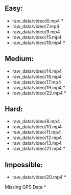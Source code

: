 ## Easy:

* raw_data/video/6.mp4 *
* raw_data/video/7.mp4
* raw_data/video/9.mp4
* raw_data/video/15.mp4
* raw_data/video/18.mp4 *

## Medium:

* raw_data/video/14.mp4
* raw_data/video/16.mp4
* raw_data/video/17.mp4
* raw_data/video/19.mp4 *
* raw_data/video/22.mp4 *

## Hard:

* raw_data/video/8.mp4
* raw_data/video/10.mp4
* raw_data/video/11.mp4
* raw_data/video/12.mp4
* raw_data/video/13.mp4
* raw_data/video/21.mp4 *

## Impossible:

* raw_data/video/20.mp4 *

Missing GPS Data * 